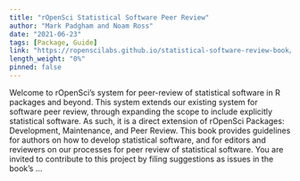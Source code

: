 ```yaml
---
title: "rOpenSci Statistical Software Peer Review"
author: "Mark Padgham and Noam Ross"
date: "2021-06-23"
tags: [Package, Guide]
link: "https://ropenscilabs.github.io/statistical-software-review-book/"
length_weight: "0%"
pinned: false
---
```


Welcome to rOpenSci’s system for peer-review of
statistical software in R packages and beyond. This system extends our existing
system for software peer
review, through expanding the
scope to
include explicitly statistical software. As such, it is a direct extension of
rOpenSci Packages: Development, Maintenance, and
Peer Review. This book provides guidelines for
authors on how to develop statistical software, and for editors and reviewers
on our processes for peer review of statistical software. You are invited to contribute to this project by filing suggestions as issues
in the book’s ...
